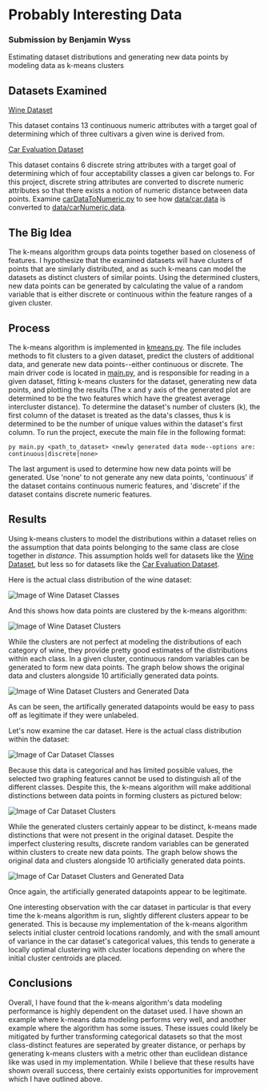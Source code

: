 # Probably Interesting Data

### Submission by Benjamin Wyss

Estimating dataset distributions and generating new data points by modeling data as k-means clusters

## Datasets Examined

[Wine Dataset](https://archive.ics.uci.edu/ml/datasets/Wine)

This dataset contains 13 continuous numeric attributes with a target goal of determining which of three cultivars a given wine is derived from.

[Car Evaluation Dataset](https://archive.ics.uci.edu/ml/datasets/Car+Evaluation)

This dataset contains 6 discrete string attributes with a target goal of determining which of four acceptability classes a given car belongs to. For this project, discrete string attributes are converted to discrete numeric attributes so that there exists a notion of numeric distance between data points. Examine [carDataToNumeric.py](https://github.com/benjaminwyss/EECS738ProbablyInterestingData/blob/main/carDataToNumeric.py) to see how [data/car.data](https://github.com/benjaminwyss/EECS738ProbablyInterestingData/blob/main/data/car.data) is converted to [data/carNumeric.data](https://github.com/benjaminwyss/EECS738ProbablyInterestingData/blob/main/data/carNumeric.data).

## The Big Idea

The k-means algorithm groups data points together based on closeness of features. I hypothesize that the examined datasets will have clusters of points that are similarly distributed, and as such k-means can model the datasets as distinct clusters of similar points. Using the determined clusters, new data points can be generated by calculating the value of a random variable that is either discrete or continuous within the feature ranges of a given cluster.

## Process

The k-means algorithm is implemented in [kmeans.py](https://github.com/benjaminwyss/EECS738ProbablyInterestingData/blob/main/kmeans.py). The file includes methods to fit clusters to a given dataset, predict the clusters of additional data, and generate new data points--either continuous or discrete. The main driver code is located in [main.py](https://github.com/benjaminwyss/EECS738ProbablyInterestingData/blob/main/main.py), and is responsible for reading in a given dataset, fitting k-means clusters for the dataset, generating new data points, and plotting the results (The x and y axis of the generated plot are determined to be the two features which have the greatest average intercluster distance). To determine the dataset's number of clusters (k), the first column of the dataset is treated as the data's classes, thus k is determined to be the number of unique values within the dataset's first column. To run the project, execute the main file in the following format:

`py main.py <path_to_dataset> <newly generated data mode--options are: continuous|discrete|none>`

The last argument is used to determine how new data points will be generated. Use 'none' to not generate any new data points, 'continuous' if the dataset contains continuous numeric features, and 'discrete' if the dataset contains discrete numeric features.

## Results

Using k-means clusters to model the distributions within a dataset relies on the assumption that data points belonging to the same class are close together in *distance*. This assumption holds well for datasets like the [Wine Dataset](https://archive.ics.uci.edu/ml/datasets/Wine), but less so for datasets like the [Car Evaluation Dataset](https://archive.ics.uci.edu/ml/datasets/Car+Evaluation).

Here is the actual class distribution of the wine dataset:

![Image of Wine Dataset Classes](images/wineActual.png)

And this shows how data points are clustered by the k-means algorithm:

![Image of Wine Dataset Clusters](images/wineClusters.png)

While the clusters are not perfect at modeling the distributions of each category of wine, they provide pretty good estimates of the distributions within each class. In a given cluster, continuous random variables can be generated to form new data points. The graph below shows the original data and clusters alongside 10 artificially generated data points.

![Image of Wine Dataset Clusters and Generated Data](images/wineGeneratedData.png)

As can be seen, the artifically generated datapoints would be easy to pass off as legitimate if they were unlabeled.

Let's now examine the car dataset. Here is the actual class distribution within the dataset:

![Image of Car Dataset Classes](images/carActual.png)

Because this data is categorical and has limited possible values, the selected two graphing features cannot be used to distinguish all of the different classes. Despite this, the k-means algorithm will make additional distinctions between data points in forming clusters as pictured below:

![Image of Car Dataset Clusters](images/carClusters.png)

While the generated clusters certainly appear to be distinct, k-means made distinctions that were not present in the original dataset. Despite the imperfect clustering results, discrete random variables can be generated within clusters to create new data points. The graph below shows the original data and clusters alongside 10 artificially generated data points.

![Image of Car Dataset Clusters and Generated Data](images/carGeneratedData.png)

Once again, the artificially generated datapoints appear to be legitimate.

One interesting observation with the car dataset in particular is that every time the k-means algorithm is run, slightly different clusters appear to be generated. This is because my implementation of the k-means algorithm selects initial cluster centroid locations randomly, and with the small amount of variance in the car dataset's categorical values, this tends to generate a locally optimal clustering with cluster locations depending on where the initial cluster centroids are placed.

## Conclusions

Overall, I have found that the k-means algorithm's data modeling performance is highly dependent on the dataset used. I have shown an example where k-means data modeling performs very well, and another example where the algorithm has some issues. These issues could likely be mitigated by further transforming categorical datasets so that the most class-distinct features are seperated by greater distance, or perhaps by generating k-means clusters with a metric other than euclidean distance like was used in my implementation. While I believe that these results have shown overall success, there certainly exists opportunities for improvement which I have outlined above.
